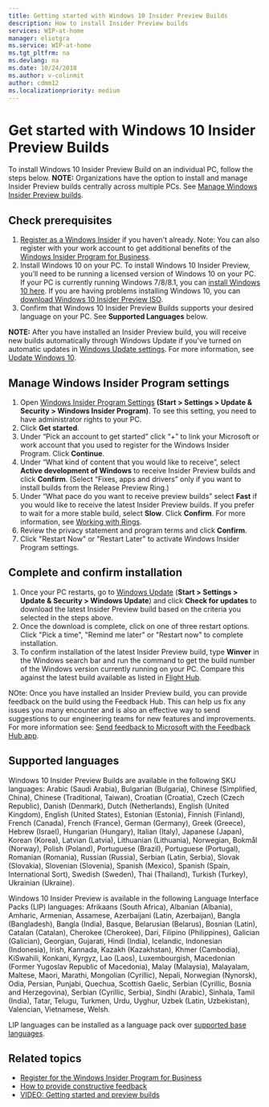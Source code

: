 ```yaml
---
title: Getting started with Windows 10 Insider Preview Builds
description: How to install Insider Preview builds 
services: WIP-at-home
manager: eliotgra
ms.service: WIP-at-home
ms.tgt_pltfrm: na
ms.devlang: na
ms.date: 10/24/2018
ms.author: v-colinmit
author: cdmm12
ms.localizationpriority: medium
---
```


# Get started with Windows 10 Insider Preview Builds 

To install Windows 10 Insider Preview Build on an individual PC, follow the steps below. **NOTE:** Organizations have the option to install and manage Insider Preview builds centrally across multiple PCs. See [Manage Windows Insider Preview builds](wip-4-biz-manage-builds.md).  

## Check prerequisites
1.	[Register as a Windows Insider](https://insider.windows.com/en-us/getting-started/#register) if you haven't already. Note: You can also register with your work account to get additional benefits of the [Windows Insider Program for Business](https://insider.windows.com/en-us/for-business/).
2.	Install Windows 10 on your PC. To install Windows 10 Insider Preview, you’ll need to be running a licensed version of Windows 10 on your PC. If your PC is currently running Windows 7/8/8.1, you can [install Windows 10 here](https://www.microsoft.com/en-us/windows/get-windows-10?step=Win10Question1). If you are having problems installing Windows 10, you can  [download Windows 10 Insider Preview ISO](https://www.microsoft.com/en-us/software-download/windowsinsiderpreviewadvanced).
3.	Confirm that Windows 10 Insider Preview Builds supports your desired language on your PC. See __Supported Languages__ below.

__NOTE:__ After you have installed an Insider Preview build, you will receive new builds automatically through Windows Update if you've turned on automatic updates in [Windows Update settings](ms-settings:windowsupdate). For more information, see [Update Windows 10](https://support.microsoft.com/en-gb/help/4027667/windows-10-update).

## Manage Windows Insider Program settings 
1.	Open [Windows Insider Program Settings](ms-settings:windowsinsider) __(Start > Settings > Update & Security > Windows Insider Program)__. To see this setting, you need to have administrator rights to your PC.
2.	Click __Get started__.
3.	Under “Pick an account to get started” click “+” to link your Microsoft or work account that you used to register for the Windows Insider Program. Click __Continue__.
4.	Under “What kind of content that you would like to receive”, select __Active development of Windows__ to receive Insider Preview builds and click __Confirm__. (Select “Fixes, apps and drivers” only if you want to install builds from the Release Preview Ring.)  
5.	Under “What pace do you want to receive preview builds” select __Fast__ if you would like to receive the latest Insider Preview builds. If you prefer to wait for a more stable build, select __Slow__. Click __Confirm__. For more information, see [Working with Rings](rings.md).
6.	Review the privacy statement and program terms and click __Confirm__.
7.	Click "Restart Now" or "Restart Later" to activate Windows Insider Program settings. 

## Complete and confirm installation
1.	Once your PC restarts, go to [Windows Update](ms-settings:windowsupdate) (__Start > Settings > Update & Security > Windows Update__) and click __Check for updates__ to download the latest Insider Preview build based on the criteria you selected in the steps above.
2.	Once the download is complete, click on one of three restart options. Click "Pick a time", "Remind me later" or "Restart now" to complete installation.
3.	To confirm installation of the latest Insider Preview build, type __Winver__ in the Windows search bar and run the command to get the build number of the Windows version currently running on your PC. Compare this against the latest build available as listed in [Flight Hub](https://docs.microsoft.com/en-us/windows-insider/flight-hub/). 

NOte: Once you have installed an Insider Preview build, you can provide feedback on the build using the Feedback Hub. This can help us fix any issues you many encounter and is also an effective way to send suggestions to our engineering teams for new features and improvements. For more information see: [Send feedback to Microsoft with the Feedback Hub app](https://support.microsoft.com/en-us/help/4021566/windows-10-send-feedback-to-microsoft-with-feedback-hub-app). 

## Supported languages
Windows 10 Insider Preview Builds are available in the following SKU languages:
Arabic (Saudi Arabia), Bulgarian (Bulgaria), Chinese (Simplified, China), Chinese (Traditional, Taiwan), Croatian (Croatia), Czech (Czech Republic), Danish (Denmark), Dutch (Netherlands), English (United Kingdom), English (United States), Estonian (Estonia), Finnish (Finland), French (Canada), French (France), German (Germany), Greek (Greece), Hebrew (Israel), Hungarian (Hungary), Italian (Italy), Japanese (Japan), Korean (Korea), Latvian (Latvia), Lithuanian (Lithuania), Norwegian, Bokmål (Norway), Polish (Poland), Portuguese (Brazil), Portuguese (Portugal), Romanian (Romania), Russian (Russia), Serbian (Latin, Serbia), Slovak (Slovakia), Slovenian (Slovenia), Spanish (Mexico), Spanish (Spain, International Sort), Swedish (Sweden), Thai (Thailand), Turkish (Turkey), Ukrainian (Ukraine).

Windows 10 Insider Preview is available in the following Language Interface Packs (LIP) languages:
Afrikaans (South Africa), Albanian (Albania), Amharic, Armenian, Assamese, Azerbaijani (Latin, Azerbaijan), Bangla (Bangladesh), Bangla (India), Basque, Belarusian (Belarus), Bosnian (Latin), Catalan (Catalan), Cherokee (Cherokee), Dari, Filipino (Philippines), Galician (Galician), Georgian, Gujarati, Hindi (India), Icelandic, Indonesian (Indonesia), Irish, Kannada, Kazakh (Kazakhstan), Khmer (Cambodia), KiSwahili, Konkani, Kyrgyz, Lao (Laos), Luxembourgish, Macedonian (Former Yugoslav Republic of Macedonia), Malay (Malaysia), Malayalam, Maltese, Maori, Marathi, Mongolian (Cyrillic), Nepali, Norwegian (Nynorsk), Odia, Persian, Punjabi, Quechua, Scottish Gaelic, Serbian (Cyrillic, Bosnia and Herzegovina), Serbian (Cyrillic, Serbia), Sindhi (Arabic), Sinhala, Tamil (India), Tatar, Telugu, Turkmen, Urdu, Uyghur, Uzbek (Latin, Uzbekistan), Valencian, Vietnamese, Welsh.

LIP languages can be installed as a language pack over [supported base languages](https://support.microsoft.com/en-us/help/14236/language-packs).

## Related topics

* [Register for the Windows Insider Program for Business](wip-4-biz-register.md)
* [How to provide constructive feedback](https://insider.windows.com/en-us/how-to-feedback/)
* [VIDEO: Getting started and preview builds](https://www.youtube.com/watch?v=hS986rkTH8k)